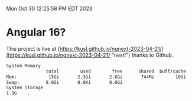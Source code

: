 Mon Oct 30 12:25:58 PM EDT 2023

# Angular 16?


This project is live at [https://kusl.github.io/ngnext-2023-04-21/](https://kusl.github.io/ngnext-2023-04-21/ "next!") thanks to Github.

```bash
System Memory
               total        used        free      shared  buff/cache   available
Mem:            15Gi       2.3Gi       2.8Gi       744Mi        10Gi        11Gi
Swap:          8.0Gi       0.0Ki       8.0Gi
System Storage
1.3G	.
```
```bash

